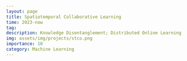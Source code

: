 ```yaml
---
layout: page
title: Spatiotemporal Collaborative Learning
time: 2023-now
tag: 
description: Knowledge Disentanglement; Distributed Online Learning
img: assets/img/projects/stco.png
importance: 10
category: Machine Learning
---
```

